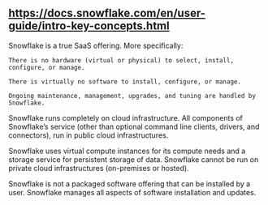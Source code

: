 ## https://docs.snowflake.com/en/user-guide/intro-key-concepts.html

Snowflake is a true SaaS offering. More specifically:

    There is no hardware (virtual or physical) to select, install, configure, or manage.

    There is virtually no software to install, configure, or manage.

    Ongoing maintenance, management, upgrades, and tuning are handled by Snowflake.

Snowflake runs completely on cloud infrastructure. All components of Snowflake’s service (other than optional command line clients, drivers, and connectors), run in public cloud infrastructures.

Snowflake uses virtual compute instances for its compute needs and a storage service for persistent storage of data. Snowflake cannot be run on private cloud infrastructures (on-premises or hosted).

Snowflake is not a packaged software offering that can be installed by a user. Snowflake manages all aspects of software installation and updates.
